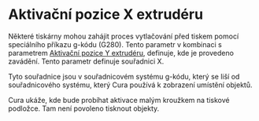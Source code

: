 Aktivační pozice X extrudéru
====
Některé tiskárny mohou zahájit proces vytlačování před tiskem pomocí speciálního příkazu g-kódu (G280). Tento parametr v kombinaci s parametrem [Aktivační pozice Y extrudéru](extruder_prime_pos_y.md), definuje, kde je provedeno zavádění. Tento parametr definuje souřadnici X.

Tyto souřadnice jsou v souřadnicovém systému g-kódu, který se liší od souřadnicového systému, který Cura používá k zobrazení umístění objektů.

Cura ukáže, kde bude probíhat aktivace malým kroužkem na tiskové podložce. Tam není povoleno tisknout objekty.